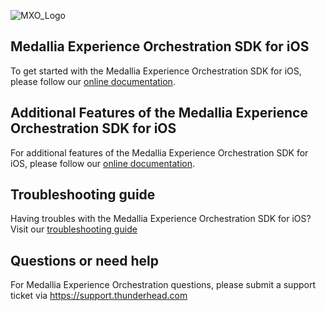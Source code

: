 ![MXO_Logo](https://user-images.githubusercontent.com/75626649/203578506-ade030aa-22d1-406d-9e66-16747259fb1c.png)

## Medallia Experience Orchestration SDK for iOS
To get started with the Medallia Experience Orchestration SDK for iOS, please follow our [online documentation](https://medallia-uat.portal.heretto.com/en/medallia-experience-orchestration/medallia-experience-orchestration-for-ios/getting-started-with-the-medallia-experience-orchestration-sdk-for-ios).

## Additional Features of the Medallia Experience Orchestration SDK for iOS
For additional features of the Medallia Experience Orchestration SDK for iOS, please follow our [online documentation](https://medallia-uat.portal.heretto.com/en/medallia-experience-orchestration/medallia-experience-orchestration-for-ios/additional-features-of-medallia-experience-orchestration-sdk-for-ios).

## Troubleshooting guide
Having troubles with the Medallia Experience Orchestration SDK for iOS? Visit our [troubleshooting guide](https://medallia-uat.portal.heretto.com/en/medallia-experience-orchestration/medallia-experience-orchestration-for-ios/troubleshooting-guide)

## Questions or need help
For Medallia Experience Orchestration questions, please submit a support ticket via https://support.thunderhead.com

